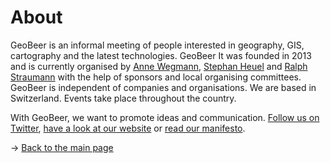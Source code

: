 # About

GeoBeer is an informal meeting of people interested in geography, GIS, cartography and the latest technologies. GeoBeer It was founded in 2013 and is currently organised by [Anne Wegmann](https://www.twitter.com/anwegmann), [Stephan Heuel](https://www.twitter.com/ping13) and [Ralph Straumann](https://www.twitter.com/rastrau) with the help of sponsors and local organising committees. GeoBeer is independent of companies and organisations. We are based in Switzerland. Events take place throughout the country. 

With GeoBeer, we want to promote ideas and communication. [Follow us on Twitter](https://www.twitter.com/geobeerch), [have a look at our website](http://www.geobeer.ch) or [read our manifesto](https://www.geobeer.ch/manifesto.html).

&rarr; [Back to the main page](index.md)
